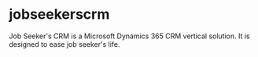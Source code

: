 # jobseekerscrm
Job Seeker's CRM is a Microsoft Dynamics 365 CRM vertical solution. It is designed to ease job seeker's life.
